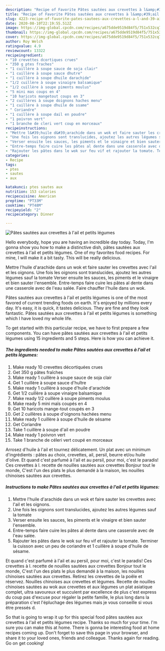 ```yaml
---
description: "Recipe of Favorite Pâtes sautées aux crevettes à l&amp;#39;ail et petits légumes"
title: "Recipe of Favorite Pâtes sautées aux crevettes à l&amp;#39;ail et petits légumes"
slug: 4223-recipe-of-favorite-pates-sautees-aux-crevettes-a-l-and-39-ail-et-petits-legumes
date: 2020-08-10T22:19:55.512Z
image: https://img-global.cpcdn.com/recipes/a675dde9519d84f5/751x532cq70/pates-sautees-aux-crevettes-a-lail-et-petits-legumes-photo-principale-de-la-recette.jpg
thumbnail: https://img-global.cpcdn.com/recipes/a675dde9519d84f5/751x532cq70/pates-sautees-aux-crevettes-a-lail-et-petits-legumes-photo-principale-de-la-recette.jpg
cover: https://img-global.cpcdn.com/recipes/a675dde9519d84f5/751x532cq70/pates-sautees-aux-crevettes-a-lail-et-petits-legumes-photo-principale-de-la-recette.jpg
author: Roy Welch
ratingvalue: 4.9
reviewcount: 13322
recipeingredient:
- "10 crevettes dcortiques crues"
- "350 g ptes fraches"
- "1 cuillère à soupe sauce de soja clair"
- "1 cuillère à soupe sauce dhutre"
- "1 cuillère à soupe dhuile darachide"
- "1/2 cuillère à soupe vinaigre balsamique"
- "1/2 cuillère à soupe piments moulus"
- "5 mini mas coups en 4"
- "10 haricots mangetout coups en 3"
- "2 cuillères à soupe doignons haches menu"
- "1 cuillère à soupe dhuile de ssame"
- " Coriandre"
- "1 cuillère à soupe dail en poudre"
- "1 poivron vert"
- "1 branche de cleri vert coup en morceaux"
recipeinstructions:
- "Mettre l&#39;huile d&#39;arachide dans un wok et faire sauter les crevettes avec l&#39;ail et les oignons."
- "Une fois les oignons sont translucides, ajoutez les autres légumes sauf la tomate"
- "Verser ensuite les sauces, les piments et le vinaigre et bien sauter l&#39;ensemble."
- "Entre-temps faire cuire les pâtes al dente dans une casserole avec de l&#39;eau salée."
- "Rajouter les pâtes dans le wok sur feu vif et rajouter la tomate. Terminer la cuisson avec un peu de coriandre et 1 cuillère à soupe d&#39;huile de sésame."
categories:
- Recipe
tags:
- ptes
- sautes
- aux

katakunci: ptes sautes aux 
nutrition: 153 calories
recipecuisine: American
preptime: "PT33M"
cooktime: "PT48M"
recipeyield: "2"
recipecategory: Dinner

---
```



![Pâtes sautées aux crevettes à l&#39;ail et petits légumes](https://img-global.cpcdn.com/recipes/a675dde9519d84f5/751x532cq70/pates-sautees-aux-crevettes-a-lail-et-petits-legumes-photo-principale-de-la-recette.jpg)

Hello everybody, hope you are having an incredible day today. Today, I'm gonna show you how to make a distinctive dish, pâtes sautées aux crevettes à l&#39;ail et petits légumes. One of my favorites food recipes. For mine, I will make it a bit tasty. This will be really delicious.

Mettre l&#39;huile d&#39;arachide dans un wok et faire sauter les crevettes avec l&#39;ail et les oignons. Une fois les oignons sont translucides, ajoutez les autres légumes sauf la tomate Verser ensuite les sauces, les piments et le vinaigre et bien sauter l&#39;ensemble. Entre-temps faire cuire les pâtes al dente dans une casserole avec de l&#39;eau salée. Faire chauffer l&#39;huile dans un wok.

Pâtes sautées aux crevettes à l&#39;ail et petits légumes is one of the most favored of current trending foods on earth. It's enjoyed by millions every day. It's easy, it is quick, it tastes delicious. They are fine and they look fantastic. Pâtes sautées aux crevettes à l&#39;ail et petits légumes is something which I have loved my whole life.


To get started with this particular recipe, we have to first prepare a few components. You can have pâtes sautées aux crevettes à l&#39;ail et petits légumes using 15 ingredients and 5 steps. Here is how you can achieve it.

<!--inarticleads1-->

##### The ingredients needed to make Pâtes sautées aux crevettes à l&#39;ail et petits légumes:

1. Make ready 10 crevettes décortiquées crues
1. Get 350 g pâtes fraîches
1. Make ready 1 cuillère à soupe sauce de soja clair
1. Get 1 cuillère à soupe sauce d&#39;huître
1. Make ready 1 cuillère à soupe d&#39;huile d&#39;arachide
1. Get 1/2 cuillère à soupe vinaigre balsamique
1. Make ready 1/2 cuillère à soupe piments moulus
1. Make ready 5 mini maïs coupés en 4
1. Get 10 haricots mange-tout coupés en 3
1. Get 2 cuillères à soupe d&#39;oignons hachées menu
1. Make ready 1 cuillère à soupe d&#39;huile de sésame
1. Get  Coriandre
1. Take 1 cuillère à soupe d&#39;ail en poudre
1. Make ready 1 poivron vert
1. Take 1 branche de céleri vert coupé en morceaux


Arrosez d&#39;huile à l&#39;ail et tournez délicatement. Un plat avec un minimum d&#39;ingrédients : pâtes au choix, crevettes, ail, persil, beurre et/ou huile d&#39;olive. Et quand c&#39;est parfumé à l&#39;ail et au persil, pour moi, c&#39;est le paradis! Ces crevettes à l. recette de nouilles sautées aux crevettes Bonjour tout le monde, C&#39;est l&#39;un des plats le plus demandé à la maison, les nouilles chinoises sautées aux crevettes. 

<!--inarticleads2-->

##### Instructions to make Pâtes sautées aux crevettes à l&#39;ail et petits légumes:

1. Mettre l&#39;huile d&#39;arachide dans un wok et faire sauter les crevettes avec l&#39;ail et les oignons.
1. Une fois les oignons sont translucides, ajoutez les autres légumes sauf la tomate
1. Verser ensuite les sauces, les piments et le vinaigre et bien sauter l&#39;ensemble.
1. Entre-temps faire cuire les pâtes al dente dans une casserole avec de l&#39;eau salée.
1. Rajouter les pâtes dans le wok sur feu vif et rajouter la tomate. Terminer la cuisson avec un peu de coriandre et 1 cuillère à soupe d&#39;huile de sésame.


Et quand c&#39;est parfumé à l&#39;ail et au persil, pour moi, c&#39;est le paradis! Ces crevettes à l. recette de nouilles sautées aux crevettes Bonjour tout le monde, C&#39;est l&#39;un des plats le plus demandé à la maison, les nouilles chinoises sautées aux crevettes. Retirez les crevettes de la poêle et réservez. Nouilles chinoises aux crevettes et légumes. Recette de nouilles chinoises sautées au wok aux crevettes et aux légumes un plat asiatique complet, ultra savoureux et succulent par excellence de plus c&#39;est express du coup pas d&#39;excuse pour régaler la petite famille, le plus long dans la préparation c&#39;est l&#39;épluchage des légumes mais je vous conseille si vous être pressés d. 

So that is going to wrap it up for this special food pâtes sautées aux crevettes à l&#39;ail et petits légumes recipe. Thanks so much for your time. I'm sure you can make this at home. There is gonna be interesting food at home recipes coming up. Don't forget to save this page in your browser, and share it to your loved ones, friends and colleague. Thanks again for reading. Go on get cooking!
